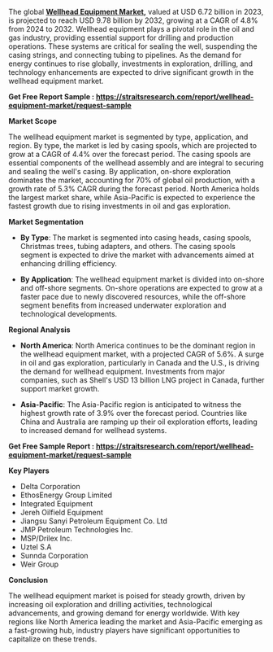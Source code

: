 <p>The global <strong><a href="https://straitsresearch.com/report/wellhead-equipment-market">Wellhead Equipment Market</a>,</strong> valued at USD 6.72 billion in 2023, is projected to reach USD 9.78 billion by 2032, growing at a CAGR of 4.8% from 2024 to 2032. Wellhead equipment plays a pivotal role in the oil and gas industry, providing essential support for drilling and production operations. These systems are critical for sealing the well, suspending the casing strings, and connecting tubing to pipelines. As the demand for energy continues to rise globally, investments in exploration, drilling, and technology enhancements are expected to drive significant growth in the wellhead equipment market.</p>
<p><strong>Get Free Report Sample :&nbsp;<a href="https://straitsresearch.com/report/wellhead-equipment-market/request-sample">https://straitsresearch.com/report/wellhead-equipment-market/request-sample</a>&nbsp;</strong></p>
<p><strong>Market Scope</strong></p>
<p>The wellhead equipment market is segmented by type, application, and region. By type, the market is led by casing spools, which are projected to grow at a CAGR of 4.4% over the forecast period. The casing spools are essential components of the wellhead assembly and are integral to securing and sealing the well's casing. By application, on-shore exploration dominates the market, accounting for 70% of global oil production, with a growth rate of 5.3% CAGR during the forecast period. North America holds the largest market share, while Asia-Pacific is expected to experience the fastest growth due to rising investments in oil and gas exploration.</p>
<p><strong>Market Segmentation</strong></p>
<ul>
<li><strong>By Type</strong>: The market is segmented into casing heads, casing spools, Christmas trees, tubing adapters, and others. The casing spools segment is expected to drive the market with advancements aimed at enhancing drilling efficiency.</li>
</ul>
<ul>
<li><strong>By Application</strong>: The wellhead equipment market is divided into on-shore and off-shore segments. On-shore operations are expected to grow at a faster pace due to newly discovered resources, while the off-shore segment benefits from increased underwater exploration and technological developments.</li>
</ul>
<p><strong>Regional Analysis</strong></p>
<ul>
<li><strong>North America</strong>: North America continues to be the dominant region in the wellhead equipment market, with a projected CAGR of 5.6%. A surge in oil and gas exploration, particularly in Canada and the U.S., is driving the demand for wellhead equipment. Investments from major companies, such as Shell's USD 13 billion LNG project in Canada, further support market growth.</li>
</ul>
<ul>
<li><strong>Asia-Pacific</strong>: The Asia-Pacific region is anticipated to witness the highest growth rate of 3.9% over the forecast period. Countries like China and Australia are ramping up their oil exploration efforts, leading to increased demand for wellhead systems.</li>
</ul>
<p><strong>Get Free Sample Report :&nbsp;<a href="https://straitsresearch.com/report/wellhead-equipment-market/request-sample">https://straitsresearch.com/report/wellhead-equipment-market/request-sample</a>&nbsp;</strong></p>
<p><strong>Key Players&nbsp;</strong></p>
<ul>
<li>Delta Corporation</li>
<li>EthosEnergy Group Limited</li>
<li>Integrated Equipment</li>
<li>Jereh Oilfield Equipment</li>
<li>Jiangsu Sanyi Petroleum Equipment Co. Ltd</li>
<li>JMP Petroleum Technologies Inc.</li>
<li>MSP/Drilex Inc.</li>
<li>Uztel S.A</li>
<li>Sunnda Corporation</li>
<li>Weir Group</li>
</ul>
<p><strong>Conclusion</strong></p>
<p>The wellhead equipment market is poised for steady growth, driven by increasing oil exploration and drilling activities, technological advancements, and growing demand for energy worldwide. With key regions like North America leading the market and Asia-Pacific emerging as a fast-growing hub, industry players have significant opportunities to capitalize on these trends.</p>
